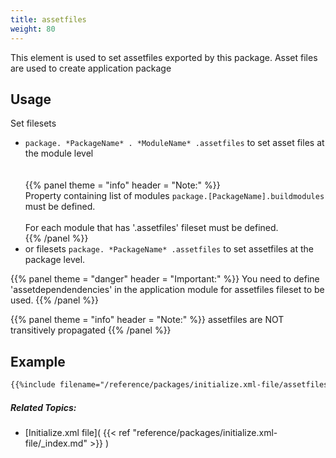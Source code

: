 ```yaml
---
title: assetfiles
weight: 80
---
```


This element is used to set assetfiles exported by this package. Asset files are used to create application package

## Usage ##

Set filesets

 - `package. *PackageName* . *ModuleName* .assetfiles` to set asset files at the module level<br><br><br>{{% panel theme = "info" header = "Note:" %}}<br>Property containing list of modules `package.[PackageName].buildmodules` must be defined.<br><br>For each module that has &#39;.assetfiles&#39; fileset must be defined.<br>{{% /panel %}}
 - or filesets `package. *PackageName* .assetfiles` to set assetfiles at the package level.


{{% panel theme = "danger" header = "Important:" %}}
You need to define &#39;assetdependendencies&#39; in the application module for assetfiles fileset to be used.
{{% /panel %}}

{{% panel theme = "info" header = "Note:" %}}
assetfiles are NOT transitively propagated
{{% /panel %}}
## Example ##


```xml
{{%include filename="/reference/packages/initialize.xml-file/assetfiles/assetfiles.xml" /%}}

```

##### Related Topics: #####
-  [Initialize.xml file]( {{< ref "reference/packages/initialize.xml-file/_index.md" >}} ) 
